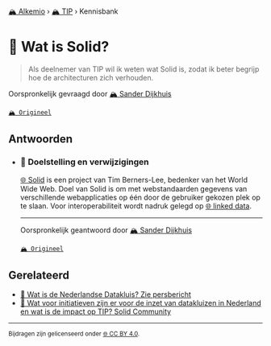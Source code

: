 [🏔️ Alkemio](https://welcome.alkem.io/) › [🏔️ TIP](https://alkem.io/tip/dashboard) › Kennisbank
# 📄 Wat is Solid?
>Als deelnemer van TIP wil ik weten wat Solid is, zodat ik beter begrijp hoe de architecturen zich verhouden.

Oorspronkelijk gevraagd door [🏔️ Sander Dijkhuis](https://alkem.io/user/sander-dijkhuis-3912)

[`🏔️ Origineel`](https://alkem.io/tip/collaboration/watissolid-6045)

## Antwoorden
- ### <a id="doelstellingenverw-3842"></a> 📌 Doelstelling en verwijzigingen
  [🌐 Solid](https://solidproject.org/) is een project van Tim Berners-Lee, bedenker van het World Wide Web. Doel van Solid is om met webstandaarden gegevens van verschillende webapplicaties op één door de gebruiker gekozen plek op te slaan. Voor interoperabiliteit wordt nadruk gelegd op [🌐 linked data](https://nl.wikipedia.org/wiki/Linked_data).

  ***
  Oorspronkelijk geantwoord door [🏔️ Sander Dijkhuis](https://alkem.io/tip/collaboration/watissolid-6045/posts/doelstellingenverw-3842)

  [`🏔️ Origineel`](https://alkem.io/tip/collaboration/watissolid-6045/posts/doelstellingenverw-3842)

## Gerelateerd
- [📌 Wat is de Nederlandse Datakluis? Zie persbericht](watisdenederlands-7532.md#ziepersbericht-8988)
- [📌 Wat voor initiatieven zijn er voor de inzet van datakluizen in Nederland en wat is de impact op TIP? Solid Community](watvoorinitiatieve-1713.md#solidcommunity-2317)
* * *
<small>Bijdragen zijn gelicenseerd onder [🌐 CC BY 4.0](https://creativecommons.org/licenses/by/4.0/deed.nl).</small>

